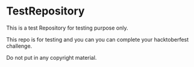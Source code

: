 # TestRepository
This is a test Repository for testing purpose only.


This repo is for testing and you can you can complete your hacktoberfest challenge.


Do not put in any copyright material.


